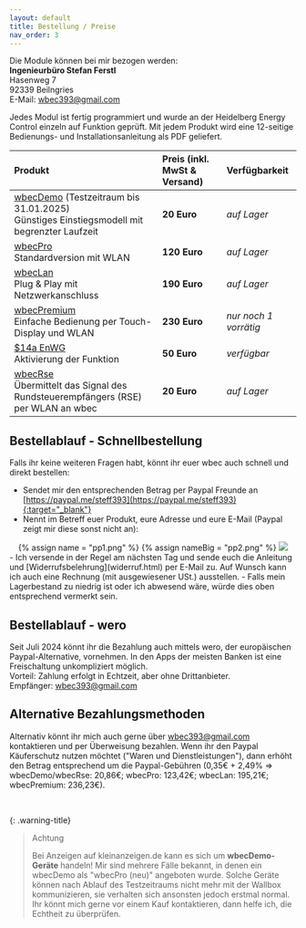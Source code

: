 ```yaml
---
layout: default
title: Bestellung / Preise
nav_order: 3
---
```


Die Module können bei mir bezogen werden:  
**Ingenieurbüro Stefan Ferstl**  
Hasenweg 7  
92339 Beilngries  
E-Mail: [wbec393@gmail.com](mailto:wbec393@gmail.com)

Jedes Modul ist fertig programmiert und wurde an der Heidelberg Energy Control einzeln auf Funktion geprüft. Mit jedem Produkt wird eine 12-seitige Bedienungs- und Installationsanleitung als PDF geliefert.  

|Produkt |Preis (inkl. MwSt & Versand) |Verfügbarkeit |
|:-------|:----------------------------|:-------------|
|[wbecDemo](products\wbecDemo.html) (Testzeitraum bis 31.01.2025) <br>Günstiges Einstiegsmodell mit begrenzter Laufzeit | **20 Euro** | *auf Lager* |
|[wbecPro](products\wbecPro.html) <br>Standardversion mit WLAN                              | **120 Euro** | *auf Lager* |
|[wbecLan](products\wbecLan.html) <br>Plug & Play mit Netzwerkanschluss                     | **190 Euro** | *auf Lager* |
|[wbecPremium](products\wbecPremium.html) <br>Einfache Bedienung per Touch-Display und WLAN | **230 Euro** | *nur noch 1 vorrätig* |
|[$14a EnWG](enwg.html) <br>Aktivierung der Funktion | **50 Euro** | *verfügbar* |
|[wbecRse](products\wbecRse.html) <br>Übermittelt das Signal des Rundsteuerempfängers (RSE) per WLAN an wbec | **20 Euro** | *auf Lager* |

## Bestellablauf - Schnellbestellung
Falls ihr keine weiteren Fragen habt, könnt ihr euer wbec auch schnell und direkt bestellen:
- Sendet mir den entsprechenden Betrag per Paypal Freunde an [https://paypal.me/steff393](https://paypal.me/steff393){:target="_blank"}
- Nennt im Betreff euer Produkt, eure Adresse und eure E-Mail (Paypal zeigt mir diese sonst nicht an):
<center>
{% assign name    = "pp1.png" %}
{% assign nameBig = "pp2.png" %}
<a href="{{ site.url }}{{ site.imgUrl }}{{ nameBig }}"><img src="{{ site.url }}{{ site.imgUrl }}{{ name }}" width="{{ site.imgSize }}"></a>
</center>  
- Ich versende in der Regel am nächsten Tag und sende euch die Anleitung und [Widerrufsbelehrung](widerruf.html) per E-Mail zu. Auf Wunsch kann ich auch eine Rechnung (mit ausgewiesener USt.) ausstellen.
- Falls mein Lagerbestand zu niedrig ist oder ich abwesend wäre, würde dies oben entsprechend vermerkt sein. 

## Bestellablauf - wero
Seit Juli 2024 könnt ihr die Bezahlung auch mittels wero, der europäischen Paypal-Alternative, vornehmen. In den Apps der meisten Banken ist eine Freischaltung unkompliziert möglich.   
Vorteil: Zahlung erfolgt in Echtzeit, aber ohne Drittanbieter.  
Empfänger: wbec393@gmail.com  

## Alternative Bezahlungsmethoden
Alternativ könnt ihr mich auch gerne über [wbec393@gmail.com](mailto:wbec393@gmail.com) kontaktieren und per Überweisung bezahlen. Wenn ihr den Paypal Käuferschutz nutzen möchtet ("Waren und Dienstleistungen"), dann erhöht den Betrag entsprechend um die Paypal-Gebühren (0,35€ + 2,49% => wbecDemo/wbecRse: 20,86€; wbecPro: 123,42€; wbecLan: 195,21€; wbecPremium: 236,23€).  

<br>

{: .warning-title}
> Achtung
> 
> Bei Anzeigen auf kleinanzeigen.de kann es sich um **wbecDemo-Geräte** handeln! Mir sind mehrere Fälle bekannt, in denen ein wbecDemo als "wbecPro (neu)" angeboten wurde. Solche Geräte können nach Ablauf des Testzeitraums nicht mehr mit der Wallbox kommunizieren, sie verhalten sich ansonsten jedoch erstmal normal.    
> Ihr könnt mich gerne vor einem Kauf kontaktieren, dann helfe ich, die Echtheit zu überprüfen.  
